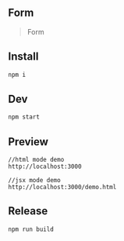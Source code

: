 ## Form

> Form

## Install

```bash
npm i
```

## Dev

```bash
npm start
```

## Preview

```
//html mode demo
http://localhost:3000

//jsx mode demo
http://localhost:3000/demo.html
```

## Release

```
npm run build
```


